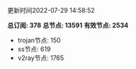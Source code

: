 更新时间2022-07-29 14:58:52

**总订阅: 378**
**总节点: 13591**
**有效节点: 2534**
- trojan节点: 150
- ss节点: 619
- v2ray节点: 1765

